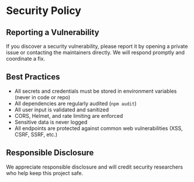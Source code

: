 # Security Policy

## Reporting a Vulnerability

If you discover a security vulnerability, please report it by opening a private issue or contacting the maintainers directly. We will respond promptly and coordinate a fix.

## Best Practices

- All secrets and credentials must be stored in environment variables (never in code or repo)
- All dependencies are regularly audited (`npm audit`)
- All user input is validated and sanitized
- CORS, Helmet, and rate limiting are enforced
- Sensitive data is never logged
- All endpoints are protected against common web vulnerabilities (XSS, CSRF, SSRF, etc.)

## Responsible Disclosure

We appreciate responsible disclosure and will credit security researchers who help keep this project safe.
